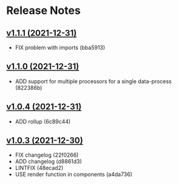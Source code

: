 # Release Notes

## [v1.1.1 (2021-12-31)](https://github.com/webflorist/privacy-policy-text/compare/v1.1.0...v1.1.1)

- FIX problem with imports (bba5913)

## [v1.1.0 (2021-12-31)](https://github.com/webflorist/privacy-policy-text/compare/v1.0.4...v1.1.0)

- ADD support for multiple processors for a single data-process (822386b)

## [v1.0.4 (2021-12-31)](https://github.com/webflorist/privacy-policy-text/compare/v1.0.3...v1.0.4)

- ADD rollup (6c89c44)

## [v1.0.3 (2021-12-30)](https://github.com/webflorist/privacy-policy-text/compare/v1.0.2...v1.0.3)

- FIX changelog (22f0266)
- ADD changelog (d8861d3)
- LINTFIX (48ecad2)
- USE render function in components (a4da736)
